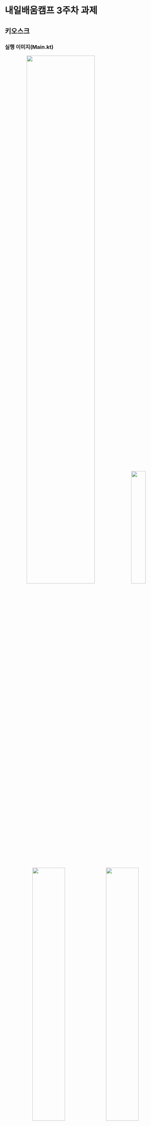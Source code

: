 # 내일배움캠프 3주차 과제
## 키오스크

### 실행 이미지(Main.kt)

<p align="center" width="100%">
    <image src = "https://github.com/winteryy/nbc_calculator/blob/develop/screenshots/exc1.png" width="65%" >
    <image src = "https://github.com/winteryy/nbc_calculator/blob/develop/screenshots/exc2.png" width="30%" >
    <image src = "https://github.com/winteryy/nbc_calculator/blob/develop/screenshots/exc3.png" width="45%" >
    <image src = "https://github.com/winteryy/nbc_calculator/blob/develop/screenshots/exc4.png" width="45%" >
</p>

### 요구사항
- [x] 콘솔 상에서 메뉴 보여주기와 같은 키오스크 기본 기능 구현 
- [x] 메뉴 데이터들은 클래스로 관리
- [x] 상속 이용하기 
- [ ] 메뉴 리스트는 하나의 리스트 객체로 관리
- [x] 메뉴 입력 시 예외처리하기
- [x] 잔액과 가격 비교해 주문 처리하기 
- [x] 작업 종료 후, 3초 뒤 다른 작업 수행하기
- [x] 특정 시간대에 결제 진행 할 수 없도록 하기
- [x] 결제 완료 시, 완료 시각 출력
- [ ] 프로그램 종료 시까지, 5초마다 현재 주문 대기수 출력하기
  

### What to
- 콘솔 창에서 표준 입출력을 통해, 메뉴 조회 및 주문과 같은 카페의 기본적인 키오스크 기능을 이용할 수 있습니다.

- 주문이 정상적으로 종료되면, 콘솔에 결제 시각 출력과 함께 `./receipt` 디렉토리에 영수증이 텍스트 파일 형태로 출력됩니다.

- 사용할 예산을 입력 받고, 이를 이용해 주문을 제한합니다.

- 메뉴의 대분류 선택 및 세부 메뉴 선택으로 아이템을 주문 목록에 추가하며, 메뉴의 대분류 선택에서 주문/결제 단계로 진행할 수 있습니다.

- 주문 목록은 제품의 종류 및 수량의 형태로 보여집니다.

### How to
- `ServerData` Object를 사용하여 메뉴 데이터들을 외부에서 가져온다고 가정했습니다. 현재 주문 대기 수 또한 이 곳에서 관리됩니다.
  
- 메뉴 아이템과 관련된 클래스들은 과제 의도에 따라 `open` 키워드와 상속을 이용했습니다.
  
- 상속을 받아 실제로 이용되는 말단 자식 클래스들은 `Category`라는 Interface를 Companion Object로 지니게 했습니다. (카테고리 별 명칭 및 설명을 static하게 호출하고 싶었음)

- `Exception`이 발생할 수 있는 부분의 예외처리는 `try ~ catch`로 감쌌고, `Exception`은 발생하지 않으나 예외처리가 필요한 부분은 조건식으로 처리했습니다.

- 음수 예산 입력, 주문 내역 없는 상태로 주문, 보여지는 메뉴에 없는 동작 커맨드 입력 등에 대한 핸들링을 구현했습니다.

- 시각과 관련된 동작들은 `LocalDateTime` 클래스를 사용해 처리했습니다.

- 파일 입출력과 관련된 동작들은 `java.io.File`을 이용해 기초적으로 처리했습니다. 

- 스레드와 관련된 동작들은 `Thread` 클래스를 이용해 구현했습니다.

- 주문 내역은 `Order` 클래스 내에서 `Map`으로 관리되며, 같은 항목에 대해서는 별도의 항목 추가가 아닌 수량을 더해 관리합니다.

### 기타
- 예산이 음수로 주어졌을 때, `Order` 클래스 내에서의 처리와 같이 의도적으로 `Exception`을 발생시켜 처리해 본 부분도 있습니다.

- 실제 서버가 동작하는 것은 아니기 때문에, `Order`의 고유한 값인 `idString`은 클래스 내부에서 생성하도록 했고, 그래서 값이 고유하지 않을 수 있습니다.  
해당 값을 이용하는 영수증 파일명도 중복이 발생할 수 있으나, 거기까진 처리하지 않았습니다.  

- 모든 메뉴 항목을 단일 리스트로 관리하는 요구사항은 제외했습니다. 메뉴를 단일 리스트로 관리하면, 특정 소분류(ex - Coffee) 메뉴를 보여줄 때마다 `filter`나 `map` 등을 호출해 필터링 할 필요가 있고, 데이터가 커질 경우 성능 상의 손해가 크다고 생각했습니다.  

- 5초마다 현재 대기 수를 지속적으로 출력하는 요구사항은 CLI 특성상 UX에 악영향이 큰 것 같아, 구현 후 주석처리하여 제외했습니다. `KioskClient` 클래스 내에 주석처리된 `ServerThread` 관련 코드들을 활성화하면 이용할 수 있습니다.
